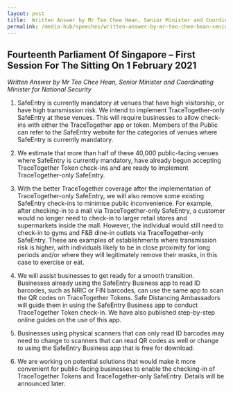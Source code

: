 ```yaml
---
layout: post
title:  Written Answer by Mr Teo Chee Hean, Senior Minister and Coordinating Minister for National Security
permalink: /media-hub/speeches/written-answer-by-mr-teo-chee-hean-senior-minister-safeentry-1feb2021
--- 
```


## Fourteenth Parliament Of Singapore – First Session For The Sitting On 1 February 2021

*Written Answer by Mr Teo Chee Hean, Senior Minister and Coordinating Minister for National Security*

1.  SafeEntry is currently mandatory at venues that have high visitorship, or have high transmission risk. We intend to implement TraceTogether-only SafeEntry at these venues. This will require businesses to allow check-ins with either the TraceTogether app or token. Members of the Public can refer to the SafeEntry website for the categories of venues where SafeEntry is currently mandatory.

2.  We estimate that more than half of these 40,000 public-facing venues where SafeEntry is currently mandatory, have already begun accepting TraceTogether Token check-ins and are ready to implement TraceTogether-only SafeEntry.

3.  With the better TraceTogether coverage after the implementation of TraceTogether-only SafeEntry, we will also remove some existing SafeEntry check-ins to minimise public inconvenience. For example, after checking-in to a mall via TraceTogether-only SafeEntry, a customer would no longer need to check-in to larger retail stores and supermarkets inside the mall. However, the individual would still need to check-in to gyms and F&B dine-in outlets via TraceTogether-only SafeEntry. These are examples of establishments where transmission risk is higher, with individuals likely to be in close proximity for long periods and/or where they will legitimately remove their masks, in this case to exercise or eat.

4.  We will assist businesses to get ready for a smooth transition. Businesses already using the SafeEntry Business app to read ID barcodes, such as NRIC or FIN barcodes, can use the same app to scan the QR codes on TraceTogether Tokens. Safe Distancing Ambassadors will guide them in using the SafeEntry Business app to conduct TraceTogether Token check-in. We have also published step-by-step online guides on the use of this app.

5.  Businesses using physical scanners that can only read ID barcodes may need to change to scanners that can read QR codes as well or change to using the SafeEntry Business app that is free for download.

6.  We are working on potential solutions that would make it more convenient for public-facing businesses to enable the checking-in of TraceTogether Tokens and TraceTogether-only SafeEntry. Details will be announced later.
